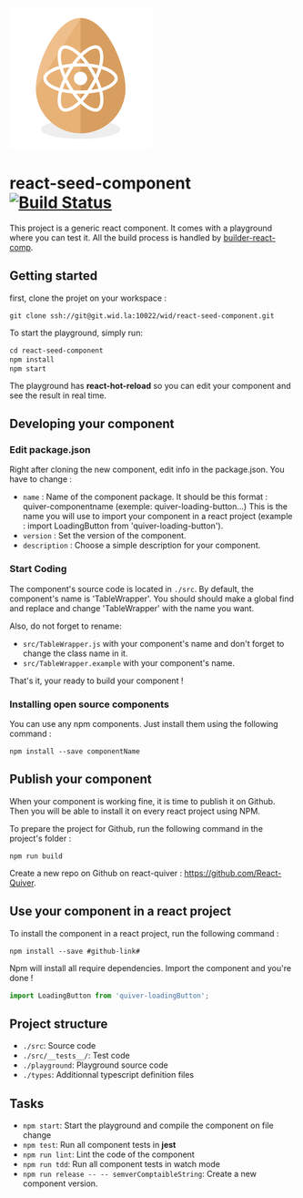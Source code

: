 ![drawing](./seed-icon.png)

# react-seed-component [![Build Status](https://travis-ci.org/hourliert/react-component-seed.svg?branch=master)](https://travis-ci.org/hourliert/react-component-seed)

This project is a generic react component. It comes with a playground where you can test it.
All the build process is handled by [builder-react-comp](https://github.com/olivierkastel/builder-react-comp).

## Getting started

first, clone the projet on your workspace :

```
git clone ssh://git@git.wid.la:10022/wid/react-seed-component.git
```

To start the playground, simply run:


```
cd react-seed-component
npm install
npm start
```

The playground has **react-hot-reload** so you can edit your component and see the result in real time.

## Developing your component

### Edit package.json

Right after cloning the new component, edit info in the package.json. You have to change :

* `name` : Name of the component package. It should be this format : quiver-componentname (exemple: quiver-loading-button...) This is the name you will use to import your component in a react project (example : import LoadingButton from 'quiver-loading-button').
* `version` : Set the version of the component.
* `description` : Choose a simple description for your component.

### Start Coding

The component's source code is located in `./src`. By default, the component's name is 'TableWrapper'. You should should make a global find and replace and change 'TableWrapper' with the name you want.

Also, do not forget to rename:

* `src/TableWrapper.js` with your component's name and don't forget to change the class name in it.
* `src/TableWrapper.example` with your component's name.

That's it, your ready to build your component !

### Installing open source components

You can use any npm components. Just install them using the following command :

```
npm install --save componentName
```

## Publish your component

When your component is working fine, it is time to publish it on Github. Then you will be able to install it on every react project using NPM.

To prepare the project for Github, run the following command in the project's folder :

```
npm run build
```

Create a new repo on Github on react-quiver : https://github.com/React-Quiver.

## Use your component in a react project
To install the component in a react project, run the following command :

```
npm install --save #github-link#
```

Npm will install all require dependencies. Import the component and you're done !

```js
import LoadingButton from 'quiver-loadingButton';
```

## Project structure
* `./src`: Source code
* `./src/__tests__/`: Test code
* `./playground`: Playground source code
* `./types`: Additionnal typescript definition files

## Tasks
* `npm start`: Start the playground and compile the component on file change
* `npm test`: Run all component tests in **jest**
* `npm run lint`: Lint the code of the component
* `npm run tdd`: Run all component tests in watch mode
* `npm run release -- -- semverComptaibleString`: Create a new component version.
